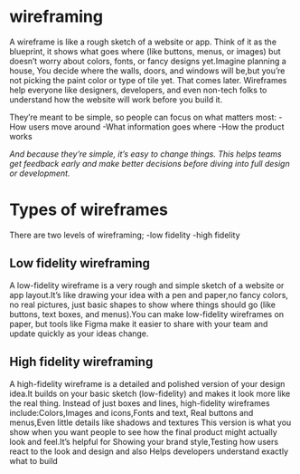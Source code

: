 # wireframing

A wireframe is like a rough sketch of a website or app.
Think of it as the blueprint, it shows what goes where (like buttons, menus, or images) but doesn’t worry about colors, fonts, or fancy designs yet.Imagine planning a house,
You decide where the walls, doors, and windows will be,but you’re not picking the paint color or type of tile yet. That comes later.
Wireframes help everyone like designers, developers, and even non-tech folks to understand how the website will work before you build it.

They’re meant to be simple, so people can focus on what matters most:
 -How users move around
 -What information goes where
 -How the product works

*And because they’re simple, it’s easy to change things. This helps teams get feedback early and make better decisions before diving into full design or development.*

# Types of wireframes
 There are two levels of wireframing;
 -low fidelity 
 -high fidelity 

 ## Low fidelity wireframing

 A low-fidelity wireframe is a very rough and simple sketch of a website or app layout.It’s like drawing your idea with a pen and paper,no fancy colors, no real pictures, just basic shapes to show where things should go (like buttons, text boxes, and menus).You can make low-fidelity wireframes on paper, but tools like Figma make it easier to share with your team and update quickly as your ideas change.


 ## High fidelity wireframing
 A high-fidelity wireframe is a detailed and polished version of your design idea.It builds on your basic sketch (low-fidelity) and makes it look more like the real thing.
Instead of just boxes and lines, high-fidelity wireframes include:Colors,Images and icons,Fonts and text, Real buttons and menus,Even little details like shadows and textures
This version is what you show when you want people to see how the final product might actually look and feel.It’s helpful for Showing your brand style,Testing how users react to the look and design and also Helps developers understand exactly what to build


 
